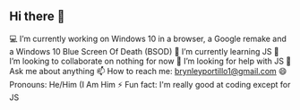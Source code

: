 ## Hi there 👋

💻 I’m currently working on Windows 10 in a browser, a Google remake and a Windows 10 Blue Screen Of Death (BSOD)
🌱 I’m currently learning JS
🤝 I’m looking to collaborate on nothing for now
🤔 I’m looking for help with JS
💬 Ask me about anything
📫 How to reach me: brynleyportillo1@gmail.com
😄 Pronouns: He/Him (I Am Him
⚡ Fun fact: I'm really good at coding except for JS
